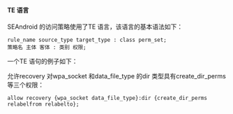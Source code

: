 #### TE 语言

SEAndroid 的访问策略使用了TE 语言，该语言的基本语法如下：

```selinux
rule_name source_type target_type : class perm_set;
策略名 主体 客体 : 类别 权限;
```

一个TE 语句的例子如下：

允许recovery 对wpa_socket 和data_file_type 的dir 类型具有create_dir_perms 等三个权限：

```selinux
allow recovery {wpa_socket data_file_type}:dir {create_dir_perms relabelfrom relabelto};
```

